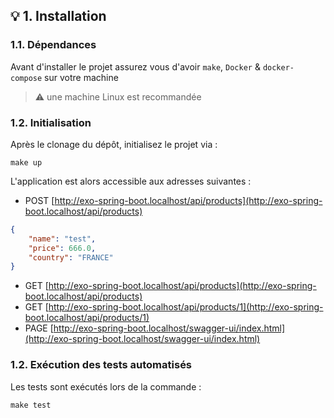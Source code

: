 ## 💡 1. Installation

### 1.1. Dépendances

Avant d'installer le projet assurez vous d'avoir `make`, `Docker` & `docker-compose` sur votre machine
> ⚠️ une machine Linux est recommandée

### 1.2. Initialisation

Après le clonage du dépôt, initialisez le projet via :
```Shell
make up
```

L'application est alors accessible aux adresses suivantes :

- POST [http://exo-spring-boot.localhost/api/products](http://exo-spring-boot.localhost/api/products)
```json
{
	"name": "test",
	"price": 666.0,
	"country": "FRANCE"
}
```
- GET [http://exo-spring-boot.localhost/api/products](http://exo-spring-boot.localhost/api/products)
- GET [http://exo-spring-boot.localhost/api/products/1](http://exo-spring-boot.localhost/api/products/1)
- PAGE [http://exo-spring-boot.localhost/swagger-ui/index.html](http://exo-spring-boot.localhost/swagger-ui/index.html)

### 1.2. Exécution des tests automatisés

Les tests sont exécutés lors de la commande :
```Shell
make test
```
